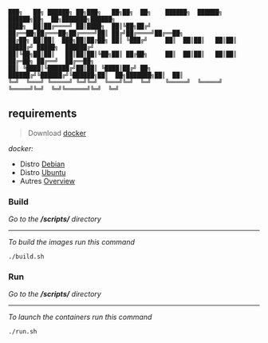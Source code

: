 ```
███╗   ██╗ ██████╗ ██╗███╗   ██╗██╗  ██╗    ██████╗  ██████╗  ██████╗██╗  ██╗███████╗██████╗ 
████╗  ██║██╔════╝ ██║████╗  ██║╚██╗██╔╝    ██╔══██╗██╔═══██╗██╔════╝██║ ██╔╝██╔════╝██╔══██╗
██╔██╗ ██║██║  ███╗██║██╔██╗ ██║ ╚███╔╝     ██║  ██║██║   ██║██║     █████╔╝ █████╗  ██████╔╝
██║╚██╗██║██║   ██║██║██║╚██╗██║ ██╔██╗     ██║  ██║██║   ██║██║     ██╔═██╗ ██╔══╝  ██╔══██╗
██║ ╚████║╚██████╔╝██║██║ ╚████║██╔╝ ██╗    ██████╔╝╚██████╔╝╚██████╗██║  ██╗███████╗██║  ██║
╚═╝  ╚═══╝ ╚═════╝ ╚═╝╚═╝  ╚═══╝╚═╝  ╚═╝    ╚═════╝  ╚═════╝  ╚═════╝╚═╝  ╚═╝╚══════╝╚═╝  ╚═╝
```


## requirements

> Download [docker](https://docs.docker.com/engine/install/)

_docker:_

- Distro [Debian](https://docs.docker.com/engine/install/debian/)
- Distro [Ubuntu](https://docs.docker.com/engine/install/ubuntu/)
- Autres [Overview](https://docs.docker.com/engine/install/)

### Build

_Go to the **/scripts/** directory_

---
_To build the images run this command_

```
./build.sh
```

### Run

_Go to the **/scripts/** directory_

---
_To launch the containers run this command_

```
./run.sh
```
